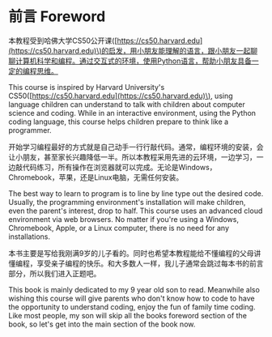 # 前言 Foreword

本教程受到哈佛大学CS50公开课\([https://cs50.harvard.edu](https://cs50.harvard.edu)\)的启发，用小朋友能理解的语言，跟小朋友一起聊聊计算机科学和编程。通过交互式的环境，使用Python语言，帮助小朋友具备一定的编程思维。

This course is inspired by Harvard University's CS50\([https://cs50.harvard.edu](https://cs50.harvard.edu)\), using language children can understand to talk with children about computer science and coding. While in an interactive environment, using the Python coding language, this course helps children prepare to think like a programmer.

开始学习编程最好的方式就是自己动手一行行敲代码。通常，编程环境的安装，会让小朋友，甚至家长兴趣降低一半。所以本教程采用先进的云环境，一边学习，一边敲代码练习，所有操作在浏览器就可以完成。无论是Windows，Chromebook，苹果，还是Linux电脑，无需任何安装。

The best way to learn to program is to line by line type out the desired code. Usually, the programming environment's installation will make children, even the parent's interest, drop to half. This course uses an advanced cloud environment via web browsers. No matter if you're using a Windows, Chromebook, Apple, or a Linux computer, there is no need for any installations.

本书主要是写给我刚满9岁的儿子看的。同时也希望本教程能给不懂编程的父母讲懂编程，享受亲子编程的快乐。和大多数人一样，我儿子通常会跳过每本书的前言部分，所以我们进入正题吧。

This book is mainly dedicated to my 9 year old son to read. Meanwhile also  wishing this course will give parents who don't know how to code to have the opportunity to understand coding, enjoy the fun of family time coding. Like most people, my son will skip all the books foreword section of the book, so let's get into the main section of the book now.

